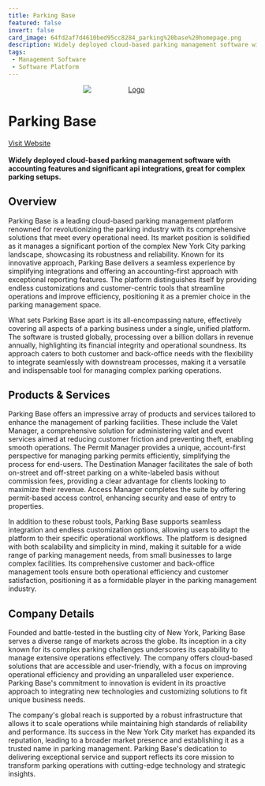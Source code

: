 ```yaml
---
title: Parking Base
featured: false
invert: false
card_image: 64fd2af7d4610bed95cc8284_parking%20base%20homepage.png
description: Widely deployed cloud-based parking management software with accounting features and significant api integrations, great for complex parking setups.
tags: 
 - Management Software
 - Software Platform
---
```


<div align="center">
<a href="https://www.parkingbase.com/">
<img src="64fd2af7d4610bed95cc8284_parking%20base%20homepage.png" alt="Logo" style="min-width: 200px; max-width: 600px; height: auto;" >
</a>
</div>

# Parking Base
<a href="https://www.parkingbase.com/">Visit Website</a>
<br>
<br>
**Widely deployed cloud-based parking management software with accounting features and significant api integrations, great for complex parking setups.**

## Overview
Parking Base is a leading cloud-based parking management platform renowned for revolutionizing the parking industry with its comprehensive solutions that meet every operational need. Its market position is solidified as it manages a significant portion of the complex New York City parking landscape, showcasing its robustness and reliability. Known for its innovative approach, Parking Base delivers a seamless experience by simplifying integrations and offering an accounting-first approach with exceptional reporting features. The platform distinguishes itself by providing endless customizations and customer-centric tools that streamline operations and improve efficiency, positioning it as a premier choice in the parking management space.

What sets Parking Base apart is its all-encompassing nature, effectively covering all aspects of a parking business under a single, unified platform. The software is trusted globally, processing over a billion dollars in revenue annually, highlighting its financial integrity and operational soundness. Its approach caters to both customer and back-office needs with the flexibility to integrate seamlessly with downstream processes, making it a versatile and indispensable tool for managing complex parking operations.
## Products & Services 
Parking Base offers an impressive array of products and services tailored to enhance the management of parking facilities. These include the Valet Manager, a comprehensive solution for administering valet and event services aimed at reducing customer friction and preventing theft, enabling smooth operations. The Permit Manager provides a unique, account-first perspective for managing parking permits efficiently, simplifying the process for end-users. The Destination Manager facilitates the sale of both on-street and off-street parking on a white-labeled basis without commission fees, providing a clear advantage for clients looking to maximize their revenue. Access Manager completes the suite by offering permit-based access control, enhancing security and ease of entry to properties.

In addition to these robust tools, Parking Base supports seamless integration and endless customization options, allowing users to adapt the platform to their specific operational workflows. The platform is designed with both scalability and simplicity in mind, making it suitable for a wide range of parking management needs, from small businesses to large complex facilities. Its comprehensive customer and back-office management tools ensure both operational efficiency and customer satisfaction, positioning it as a formidable player in the parking management industry.
## Company Details 
Founded and battle-tested in the bustling city of New York, Parking Base serves a diverse range of markets across the globe. Its inception in a city known for its complex parking challenges underscores its capability to manage extensive operations effectively. The company offers cloud-based solutions that are accessible and user-friendly, with a focus on improving operational efficiency and providing an unparalleled user experience. Parking Base's commitment to innovation is evident in its proactive approach to integrating new technologies and customizing solutions to fit unique business needs.

The company's global reach is supported by a robust infrastructure that allows it to scale operations while maintaining high standards of reliability and performance. Its success in the New York City market has expanded its reputation, leading to a broader market presence and establishing it as a trusted name in parking management. Parking Base's dedication to delivering exceptional service and support reflects its core mission to transform parking operations with cutting-edge technology and strategic insights.

